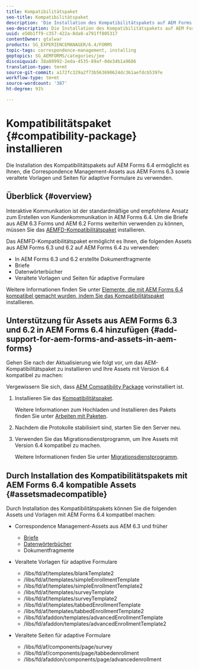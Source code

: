 ```yaml
---
title: Kompatibilitätspaket
seo-title: Kompatibilitätspaket
description: 'Die Installation des Kompatibilitätspakets auf AEM Forms 6.4 ermöglicht es Ihnen, die Correspondence Management-Assets aus AEM Forms 6.3 sowie veraltete Vorlagen und Seiten für adaptive Formulare zu verwenden. '
seo-description: Die Installation des Kompatibilitätspakets auf AEM Forms 6.4 ermöglicht es Ihnen, die Correspondence Management-Assets aus AEM Forms 6.3 sowie veraltete Vorlagen und Seiten für adaptive Formulare zu verwenden.
uuid: e50b1ff9-c357-422a-8da8-a791ff805317
contentOwner: gtalwar
products: SG_EXPERIENCEMANAGER/6.4/FORMS
topic-tags: correspondence-management, installing
geptopics: SG_AEMFORMS/categories/jee
discoiquuid: 38a80992-2eda-4535-89af-0de34b1a9686
translation-type: tm+mt
source-git-commit: a172fc329a2f73b563690624dc361aefdcb5397e
workflow-type: tm+mt
source-wordcount: '387'
ht-degree: 91%

---
```



# Kompatibilitätspaket {#compatibility-package} installieren

Die Installation des Kompatibilitätspakets auf AEM Forms 6.4 ermöglicht es Ihnen, die Correspondence Management-Assets aus AEM Forms 6.3 sowie veraltete Vorlagen und Seiten für adaptive Formulare zu verwenden.

## Überblick {#overview}

Interaktive Kommunikation ist der standardmäßige und empfohlene Ansatz zum Erstellen von Kundenkommunikation in AEM Forms 6.4. Um die Briefe aus AEM 6.3 Forms und AEM 6.2 Forms weiterhin verwenden zu können, müssen Sie das [AEMFD-Kompatibilitätspaket](https://www.adobeaemcloud.com/content/marketplace/marketplaceProxy.html?packagePath=/content/companies/public/adobe/packages/cq640/fd/AEM-FORMS-6.4-COMPAT) installieren.

Das AEMFD-Kompatibilitätspaket ermöglicht es Ihnen, die folgenden Assets aus AEM Forms 6.3 und 6.2 auf AEM Forms 6.4 zu verwenden:

* In AEM Forms 6.3 und 6.2 erstellte Dokumentfragmente
* Briefe
* Datenwörterbücher
* Veraltete Vorlagen und Seiten für adaptive Formulare

Weitere Informationen finden Sie unter [Elemente, die mit AEM Forms 6.4 kompatibel gemacht wurden, indem Sie das Kompatibilitätspaket](/help/forms/using/compatibility-package.md#assetsmadecompatible) installieren.

## Unterstützung für Assets aus AEM Forms 6.3 und 6.2 in AEM Forms 6.4 hinzufügen {#add-support-for-aem-forms-and-assets-in-aem-forms}

Gehen Sie nach der Aktualisierung wie folgt vor, um das AEM-Kompatibilitätspaket zu installieren und Ihre Assets mit Version 6.4 kompatibel zu machen:

Vergewissern Sie sich, dass [AEM Compatibility Package](/help/sites-deploying/backward-compatibility.md) vorinstalliert ist.

1. Installieren Sie das [Kompatibilitätspaket](https://www.adobeaemcloud.com/content/marketplace/marketplaceProxy.html?packagePath=/content/companies/public/adobe/packages/cq640/fd/AEM-FORMS-6.4-COMPAT).

   Weitere Informationen zum Hochladen und Installieren des Pakets finden Sie unter [Arbeiten mit Paketen](/help/sites-administering/package-manager.md).

1. Nachdem die Protokolle stabilisiert sind, starten Sie den Server neu.
1. Verwenden Sie das Migrationsdienstprogramm, um Ihre Assets mit Version 6.4 kompatibel zu machen.

   Weitere Informationen finden Sie unter [Migrationsdienstprogramm](/help/forms/using/migration-utility.md).

## Durch Installation des Kompatibilitätspakets mit AEM Forms 6.4 kompatible Assets {#assetsmadecompatible}

Durch Installation des Kompatibilitätspakets können Sie die folgenden Assets und Vorlagen mit AEM Forms 6.4 kompatibel machen:

* Correspondence Management-Assets aus AEM 6.3 und früher

   * [Briefe](/help/forms/using/create-letter.md)
   * [Datenwörterbücher](/help/forms/using/data-dictionary.md)
   * Dokumentfragmente

* Veraltete Vorlagen für adaptive Formulare

   * /libs/fd/af/templates/blankTemplate2
   * /libs/fd/af/templates/simpleEnrollmentTemplate
   * /libs/fd/af/templates/simpleEnrollmentTemplate2
   * /libs/fd/af/templates/surveyTemplate
   * /libs/fd/af/templates/surveyTemplate2
   * /libs/fd/af/templates/tabbedEnrollmentTemplate
   * /libs/fd/af/templates/tabbedEnrollmentTemplate2
   * /libs/fd/afaddon/templates/advancedEnrollmentTemplate
   * /libs/fd/afaddon/templates/advancedEnrollmentTemplate2

* Veraltete Seiten für adaptive Formulare

   * /libs/fd/af/components/page/survey
   * /libs/fd/af/components/page/tabbedenrollment
   * /libs/fd/afaddon/components/page/advancedenrollment

